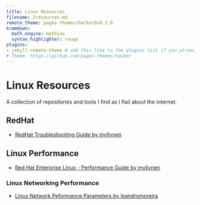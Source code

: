 ```yaml
---
title: Linux Resources
filename: 2resources.md
remote_theme: pages-themes/hacker@v0.2.0
kramdown:
  math_engine: mathjax
  syntax_highlighter: rouge
plugins:
- jekyll-remote-theme # add this line to the plugins list if you already have one
# Theme: https://github.com/pages-themes/hacker
--- 
```

# Linux Resources
A collection of repositories and tools I find as I flail about the internet. 

## RedHat 
* [RedHat Troubleshooting Guide by myllynen](https://github.com/myllynen/rhel-troubleshooting-guide)

## Linux Performance
*  [Red Hat Enterprise Linux - Performance Guide by myllynen](https://github.com/myllynen/rhel-performance-guide)

### Linux Networking Performance
* [Linux Network Peformance Parameters by leandromoreira](https://github.com/leandromoreira/linux-network-performance-parameters)
